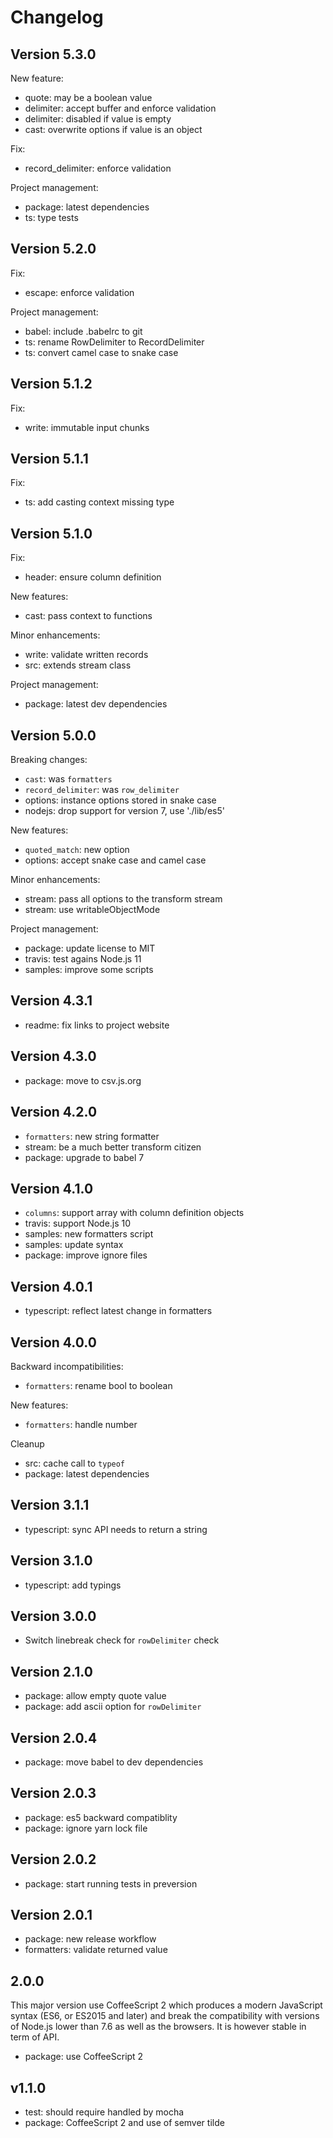 
# Changelog

## Version 5.3.0

New feature:
* quote: may be a boolean value
* delimiter: accept buffer and enforce validation
* delimiter: disabled if value is empty
* cast: overwrite options if value is an object

Fix:
* record_delimiter: enforce validation

Project management:
* package: latest dependencies
* ts: type tests

## Version 5.2.0

Fix:
* escape: enforce validation

Project management:
* babel: include .babelrc to git
* ts: rename RowDelimiter to RecordDelimiter
* ts: convert camel case to snake case

## Version 5.1.2

Fix:
* write: immutable input chunks

## Version 5.1.1

Fix:
* ts: add casting context missing type

## Version 5.1.0

Fix:
* header: ensure column definition

New features:
* cast: pass context to functions

Minor enhancements:
* write: validate written records
* src: extends stream class

Project management:
* package: latest dev dependencies

## Version 5.0.0

Breaking changes:
* `cast`: was `formatters`
* `record_delimiter`: was `row_delimiter`
* options: instance options stored in snake case
* nodejs: drop support for version 7, use './lib/es5'

New features:
* `quoted_match`: new option
* options: accept snake case and camel case

Minor enhancements:
* stream: pass all options to the transform stream
* stream: use writableObjectMode

Project management:
* package: update license to MIT
* travis: test agains Node.js 11
* samples: improve some scripts

## Version 4.3.1

* readme: fix links to project website

## Version 4.3.0

* package: move to csv.js.org

## Version 4.2.0

* `formatters`: new string formatter
* stream: be a much better transform citizen
* package: upgrade to babel 7

## Version 4.1.0

* `columns`: support array with column definition objects
* travis: support Node.js 10
* samples: new formatters script
* samples: update syntax
* package: improve ignore files

## Version 4.0.1

* typescript: reflect latest change in formatters

## Version 4.0.0

Backward incompatibilities:
* `formatters`: rename bool to boolean

New features:
* `formatters`: handle number

Cleanup
* src: cache call to `typeof`
* package: latest dependencies

## Version 3.1.1

* typescript: sync API needs to return a string

## Version 3.1.0

* typescript: add typings

## Version 3.0.0

* Switch linebreak check for `rowDelimiter` check

## Version 2.1.0

* package: allow empty quote value
* package: add ascii option for `rowDelimiter`

## Version 2.0.4

* package: move babel to dev dependencies

## Version 2.0.3

* package: es5 backward compatiblity
* package: ignore yarn lock file

## Version 2.0.2

* package: start running tests in preversion

## Version 2.0.1

* package: new release workflow
* formatters: validate returned value

## 2.0.0

This major version use CoffeeScript 2 which produces a modern JavaScript syntax
(ES6, or ES2015 and later) and break the compatibility with versions of Node.js
lower than 7.6 as well as the browsers. It is however stable in term of API.

* package: use CoffeeScript 2

## v1.1.0

* test: should require handled by mocha
* package: CoffeeScript 2 and use of semver tilde
